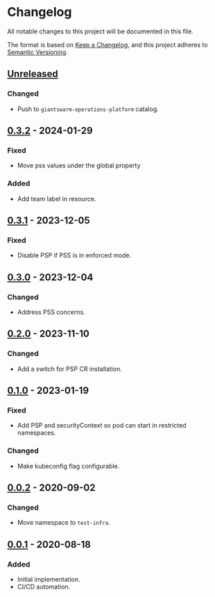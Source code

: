 # Changelog

All notable changes to this project will be documented in this file.

The format is based on [Keep a Changelog](https://keepachangelog.com/en/1.0.0/),
and this project adheres to [Semantic Versioning](https://semver.org/spec/v2.0.0.html).

## [Unreleased]

### Changed

- Push to `giantswarm-operations-platform` catalog.

## [0.3.2] - 2024-01-29

### Fixed

- Move pss values under the global property

### Added

- Add team label in resource.

## [0.3.1] - 2023-12-05

### Fixed

- Disable PSP if PSS is in enforced mode.

## [0.3.0] - 2023-12-04

### Changed

- Address PSS concerns.

## [0.2.0] - 2023-11-10

### Changed

- Add a switch for PSP CR installation.

## [0.1.0] - 2023-01-19

### Fixed

- Add PSP and securityContext so pod can start in restricted namespaces.

### Changed

- Make kubeconfig flag configurable.

## [0.0.2] - 2020-09-02

### Changed

- Move namespace to `test-infra`.

## [0.0.1] - 2020-08-18

### Added

- Initial implementation.
- CI/CD automation.


[Unreleased]: https://github.com/giantswarm/prow-log-aggregator/compare/v0.3.2...HEAD
[0.3.2]: https://github.com/giantswarm/prow-log-aggregator/compare/v0.3.1...v0.3.2
[0.3.1]: https://github.com/giantswarm/prow-log-aggregator/compare/v0.3.0...v0.3.1
[0.3.0]: https://github.com/giantswarm/prow-log-aggregator/compare/v0.2.0...v0.3.0
[0.2.0]: https://github.com/giantswarm/prow-log-aggregator/compare/v0.1.0...v0.2.0
[0.1.0]: https://github.com/giantswarm/prow-log-aggregator/compare/v0.0.2...v0.1.0
[0.0.2]: https://github.com/giantswarm/prow-log-aggregator/compare/v0.0.1...v0.0.2
[0.0.1]: https://github.com/giantswarm/prow-log-aggregator/releases/tag/v0.0.1
